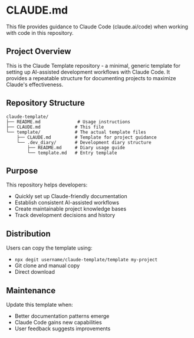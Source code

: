 # CLAUDE.md

This file provides guidance to Claude Code (claude.ai/code) when working with code in this repository.

## Project Overview

This is the Claude Template repository - a minimal, generic template for setting up AI-assisted development workflows with Claude Code. It provides a repeatable structure for documenting projects to maximize Claude's effectiveness.

## Repository Structure

```
claude-template/
├── README.md              # Usage instructions
├── CLAUDE.md             # This file
└── template/             # The actual template files
    ├── CLAUDE.md         # Template for project guidance
    └── .dev_diary/       # Development diary structure
        ├── README.md     # Diary usage guide
        └── template.md   # Entry template
```

## Purpose

This repository helps developers:
- Quickly set up Claude-friendly documentation
- Establish consistent AI-assisted workflows
- Create maintainable project knowledge bases
- Track development decisions and history

## Distribution

Users can copy the template using:
- `npx degit username/claude-template/template my-project`
- Git clone and manual copy
- Direct download

## Maintenance

Update this template when:
- Better documentation patterns emerge
- Claude Code gains new capabilities
- User feedback suggests improvements